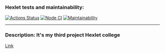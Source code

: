 ### Hexlet tests and maintainability:
[![Actions Status](https://github.com/KudesnikRaph/frontend-project-11/actions/workflows/hexlet-check.yml/badge.svg)](https://github.com/KudesnikRaph/frontend-project-11/actions)
[![Node CI](https://github.com/KudesnikRaph/frontend-project-11/actions/workflows/ci.yml/badge.svg)](https://github.com/KudesnikRaph/frontend-project-11/actions/workflows/ci.yml)
[![Maintainability](https://api.codeclimate.com/v1/badges/075978fe6a4aa99d747b/maintainability)](https://codeclimate.com/github/KudesnikRaph/frontend-project-11/maintainability)

-----
### Description: It's my third project Hexlet college

[Link](https://frontend-project-11-taupe.vercel.app/)

